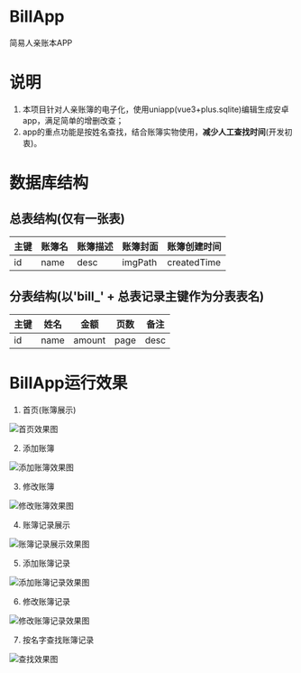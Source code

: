 # BillApp
简易人亲账本APP

# 说明
1. 本项目针对人亲账簿的电子化，使用uniapp(vue3+plus.sqlite)编辑生成安卓app，满足简单的增删改查；
2. app的重点功能是按姓名查找，结合账簿实物使用，**减少人工查找时间**(开发初衷)。

# 数据库结构
## 总表结构(仅有一张表)
| 主键  |  账簿名  |  账簿描述   | 账簿封面   |账簿创建时间   |
| ----  | ----    |   ----     |   ----     |  ----        |
|  id   |  name    |  desc      | imgPath    | createdTime   |
## 分表结构(以'bill_' + 总表记录主键作为分表表名)
| 主键   |   姓名  |  金额    |  页数 | 备注  |
| ----   | ----    |   ----  | ----  | ---- |
|  id    |   name  |  amount | page   |desc |

# BillApp运行效果
1. 首页(账簿展示)

![首页效果图](https://github.com/letsgo0/BillApp/blob/master/docs/readmeImage/init.jpg)

2. 添加账簿

![添加账簿效果图](https://github.com/letsgo0/BillApp/blob/master/docs/readmeImage/createBill.jpg)

3. 修改账簿

![修改账簿效果图](https://github.com/letsgo0/BillApp/blob/master/docs/readmeImage/updateBill.jpg)

4. 账簿记录展示

![账簿记录展示效果图](https://github.com/letsgo0/BillApp/blob/master/docs/readmeImage/ShowBillRecord.jpg)

5. 添加账簿记录

![添加账簿记录效果图](https://github.com/letsgo0/BillApp/blob/master/docs/readmeImage/createBillRecord.jpg)

6. 修改账簿记录

![修改账簿记录效果图](https://github.com/letsgo0/BillApp/blob/master/docs/readmeImage/updateBillRecord.jpg)

7. 按名字查找账簿记录

![查找效果图](https://github.com/letsgo0/BillApp/blob/master/docs/readmeImage/ShowBillRecordAfterFilter.jpg)

